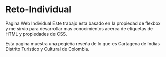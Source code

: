 # Reto-Individual
Pagina Web Individual
Este trabajo esta basado en la propiedad de flexbox y me sirvio para desarrollar mas conocimientos acerca de etiquetas de HTML y propiedades de CSS.

Esta pagina muestra una peqieña reseña de lo que es Cartagena de Indias Distrito Turistico y Cultural de Colombia.
